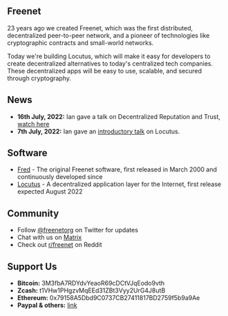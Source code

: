 ## Freenet

23 years ago we created Freenet, which was the first distributed, decentralized peer-to-peer network, and a pioneer of technologies like cryptographic contracts and small-world networks.

Today we're building Locutus, which will make it easy for developers to create decentralized alternatives to today's centralized tech companies. These decentralized apps will be easy to use, scalable, and secured through cryptography.

## News

* **16th July, 2022:** Ian gave a talk on Decentralized Reputation and Trust, [watch here](https://github.com/freenet/locutus/wiki/Decentralized-Reputation-and-Trust)
* **7th July, 2022:** Ian gave an [introductory talk](https://www.youtube.com/watch?v=d31jmv5Tx5k) on Locutus.

## Software

* [Fred](https://freenetproject.org/) - The original Freenet software, first released in March 2000 and continuously developed since
* [Locutus](https://github.com/freenet/locutus) - A decentralized application layer for the Internet, first release expected August 2022

## Community

* Follow [@freenetorg](https://twitter.com/freenetorg) on Twitter for updates
* Chat with us on [Matrix](https://matrix.to/#/#freenet-locutus:matrix.org)
* Check out [r/freenet](https://www.reddit.com/r/Freenet/) on Reddit

## Support Us

* **Bitcoin:** 3M3fbA7RDYdvYeaoR69cDCtVJqEodo9vth
* **Zcash:** t1VHw1PHgzvMqEEd31ZBt3Vyy2UrG4J8utB
* **Ethereum:** 0x79158A5Dbd9C0737CB27411817BD2759f5b9a9Ae
* **Paypal & others:** [link](https://freenetproject.org/pages/donate.html)
